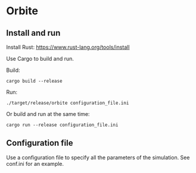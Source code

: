 # Orbite

## Install and run

Install Rust: https://www.rust-lang.org/tools/install

Use Cargo to build and run.

Build:

	cargo build --release

Run:

	./target/release/orbite configuration_file.ini

Or build and run at the same time:

	cargo run --release configuration_file.ini

## Configuration file

Use a configuration file to specify all the parameters of the simulation.
See conf.ini for an example.
